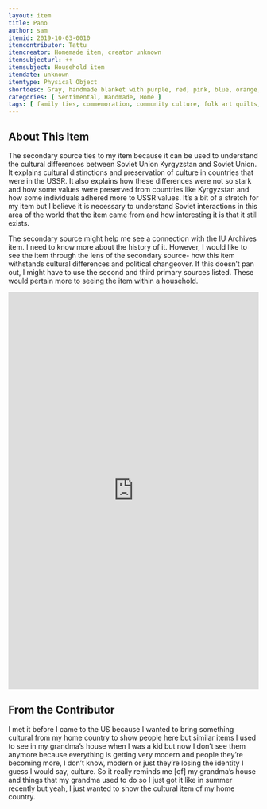 ```yaml
---
layout: item
title: Pano
author: sam
itemid: 2019-10-03-0010
itemcontributor: Tattu
itemcreator: Homemade item, creator unknown
itemsubjecturl: ++
itemsubject: Household item
itemdate: unknown
itemtype: Physical Object
shortdesc: Gray, handmade blanket with purple, red, pink, blue, orange, and green patterns.
categories: [ Sentimental, Handmade, Home ]
tags: [ family ties, commemoration, community culture, folk art quilts, Pano, handmade items, textile, Kyrgyzstan ]
---
```


## About This Item

The secondary source ties to my item because it can be used to understand the cultural differences between Soviet Union Kyrgyzstan and Soviet Union. It explains cultural distinctions and preservation of culture in countries that were in the USSR. It also explains how these differences were not so stark and how some values were preserved from countries like Kyrgyzstan and how some individuals adhered more to USSR values. It’s a bit of a stretch for my item but I believe it is necessary to understand Soviet interactions in this area of the world that the item came from and how interesting it is that it still exists.

The secondary source might help me see a connection with the IU Archives item. I need to know more about the history of it. However, I would like to see the item through the lens of the secondary source- how this item withstands cultural differences and political changeover. If this doesn’t pan out, I might have to use the second and third primary sources listed. These would pertain more to seeing the item within a household.

<iframe src="https://uploads.knightlab.com/storymapjs/e3d914708893c503a1b9178a47c7af41/testmap/index.html" frameborder="0" width="100%" height="800"></iframe>

## From the Contributor

I met it before I came to the US because I wanted to bring something cultural from my home country to show people here but similar items I used to see in my grandma’s house when I was a kid but now I don’t see them anymore because everything is getting very modern and people they’re becoming more, I don’t know, modern or just they’re losing the identity I guess I would say, culture. So it really reminds me [of] my grandma’s house and things that my grandma used to do so I just got it like in summer recently but yeah, I just wanted to show the cultural item of my home country.
